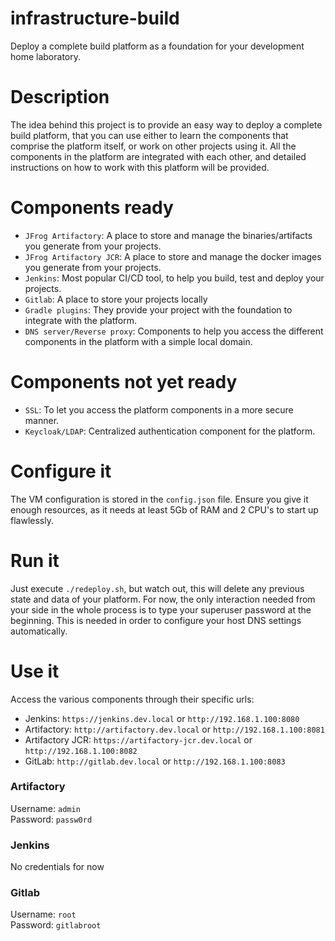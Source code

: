 # infrastructure-build
Deploy a complete build platform as a foundation for your development
home laboratory.

# Description
The idea behind this project is to provide an easy way
to deploy a complete build platform, that you can use
either to learn the components that comprise the platform 
itself, or work on other projects using it.
All the components in the platform are integrated
with each other, and detailed instructions on how
to work with this platform will be provided.

# Components ready
* `JFrog Artifactory`: A place to store and manage the
binaries/artifacts you generate from your projects.
* `JFrog Artifactory JCR`: A place to store and manage the
docker images you generate from your projects.
* `Jenkins`: Most popular CI/CD tool, to help you build, 
test and deploy your projects.
* `Gitlab`: A place to store your projects locally
* `Gradle plugins`: They provide your project with
 the foundation to integrate with the platform.
* `DNS server/Reverse proxy`: Components to help you
access the different components in the platform
with a simple local domain.
 
# Components not yet ready
* `SSL`: To let you access the platform components
in a more secure manner.
* `Keycloak/LDAP`: Centralized authentication component
for the platform.

# Configure it
The VM configuration is stored in the `config.json` file.
Ensure you give it enough resources, as it needs at least 5Gb
of RAM and 2 CPU's to start up flawlessly.

# Run it
Just execute `./redeploy.sh`, but watch out, this will 
delete any previous state and data of your platform.
For now, the only interaction needed from your side
in the whole process is to type your superuser
password at the beginning. This is needed in order
to configure your host DNS settings automatically.


# Use it
Access the various components through their specific urls:
* Jenkins: `https://jenkins.dev.local` or `http://192.168.1.100:8080`
* Artifactory: `http://artifactory.dev.local` or `http://192.168.1.100:8081`
* Artifactory JCR: `https://artifactory-jcr.dev.local` or `http://192.168.1.100:8082`
* GitLab: `http://gitlab.dev.local` or `http://192.168.1.100:8083`


### Artifactory
Username: `admin`\
Password: `passw0rd`

### Jenkins
No credentials for now

### Gitlab
Username: `root`\
Password: `gitlabroot`
